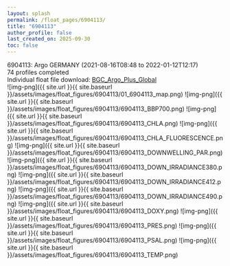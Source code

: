 ```yaml
---
layout: splash
permalink: /float_pages/6904113/
title: "6904113"
author_profile: false
last_created_on: 2025-09-30
toc: false
---
```

 
6904113: Argo GERMANY (2021-08-16T08:48 to 2022-01-12T12:17)\
74 profiles completed\
Individual float file download: [BGC_Argo_Plus_Global](https://ftp.soest.hawaii.edu/bgc_argo_plus/Individual_Floats/outliers_removed/6904113_Sprof_processed.nc)\
![img-png]({{ site.url }}{{ site.baseurl }}/assets/images/float_figures/6904113/01_6904113_map.png)
![img-png]({{ site.url }}{{ site.baseurl }}/assets/images/float_figures/6904113/6904113_BBP700.png)
![img-png]({{ site.url }}{{ site.baseurl }}/assets/images/float_figures/6904113/6904113_CHLA.png)
![img-png]({{ site.url }}{{ site.baseurl }}/assets/images/float_figures/6904113/6904113_CHLA_FLUORESCENCE.png)
![img-png]({{ site.url }}{{ site.baseurl }}/assets/images/float_figures/6904113/6904113_DOWNWELLING_PAR.png)
![img-png]({{ site.url }}{{ site.baseurl }}/assets/images/float_figures/6904113/6904113_DOWN_IRRADIANCE380.png)
![img-png]({{ site.url }}{{ site.baseurl }}/assets/images/float_figures/6904113/6904113_DOWN_IRRADIANCE412.png)
![img-png]({{ site.url }}{{ site.baseurl }}/assets/images/float_figures/6904113/6904113_DOWN_IRRADIANCE490.png)
![img-png]({{ site.url }}{{ site.baseurl }}/assets/images/float_figures/6904113/6904113_DOXY.png)
![img-png]({{ site.url }}{{ site.baseurl }}/assets/images/float_figures/6904113/6904113_PRES.png)
![img-png]({{ site.url }}{{ site.baseurl }}/assets/images/float_figures/6904113/6904113_PSAL.png)
![img-png]({{ site.url }}{{ site.baseurl }}/assets/images/float_figures/6904113/6904113_TEMP.png)
